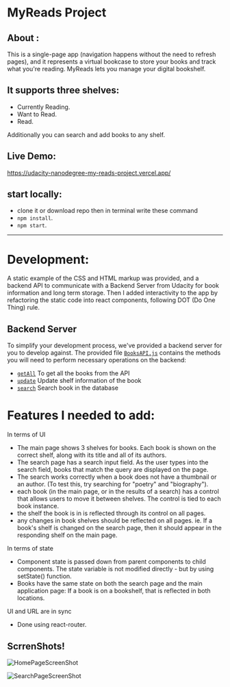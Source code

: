 # MyReads Project

## About :

This is a single-page app (navigation happens without the need to refresh pages),
and it represents a virtual bookcase to store your books and track what you're reading.
MyReads lets you manage your digital bookshelf.

## It supports three shelves:

- Currently Reading.
- Want to Read.
- Read.

Additionally you can search and add books to any shelf.

## Live Demo:

https://udacity-nanodegree-my-reads-project.vercel.app/

## start locally:

- clone it or download repo then in terminal write these command
- `npm install`.
- `npm start`.
<hr />

# Development:

A static example of the CSS and HTML markup was provided, and a backend API to communicate with a Backend Server from Udacity for book information and long term storage. Then I added interactivity to the app by refactoring the static code into react components, following DOT (Do One Thing) rule.

## Backend Server

To simplify your development process, we've provided a backend server for you to develop against. The provided file [`BooksAPI.js`](src/BooksAPI.js) contains the methods you will need to perform necessary operations on the backend:

- [`getAll`](#getall) To get all the books from the API
- [`update`](#update) Update shelf information of the book
- [`search`](#search) Search book in the database

# Features I needed to add:

In terms of UI

- The main page shows 3 shelves for books. Each book is shown on the correct shelf, along with its title and all of its authors.
- The search page has a search input field. As the user types into the search field, books that match the query are displayed on the page.
- The search works correctly when a book does not have a thumbnail or an author. (To test this, try searching for "poetry" and "biography").
- each book (in the main page, or in the results of a search) has a control that allows users to move it between shelves. The control is tied to each book instance.
- the shelf the book is in is reflected through its control on all pages.
- any changes in book shelves should be reflected on all pages. ie. If a book's shelf is changed on the search page, then it should appear in the responding shelf on the main page.

In terms of state

- Component state is passed down from parent components to child components. The state variable is not modified directly - but by using setState() function.
- Books have the same state on both the search page and the main application page: If a book is on a bookshelf, that is reflected in both locations.

UI and URL are in sync

- Done using react-router.

## ScrrenShots!

![HomePageScreenShot](public/images/HomPage.png)

![SearchPageScreenShot](public/images/SearchPage.png)
